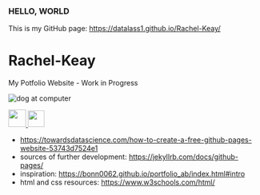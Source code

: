 ### HELLO, WORLD
This is my GitHub page: https://datalass1.github.io/Rachel-Keay/
# Rachel-Keay
My Potfolio Website - Work in Progress

![dog at computer](http://www.quickmeme.com/img/1c/1c491f71b689e82d6e838b5d8ce5cbdfef41723662d1ce5e5cf34f32ae60a7a3.jpg)

<a href=https://twitter.com/datalass1><img src="http://icons.iconarchive.com/icons/iynque/ios7-style/256/Twitter-icon.png" width="35"> 
<a href=https://www.linkedin.com/in/rachel-keay-b60a1666/><img src="https://upload.wikimedia.org/wikipedia/commons/thumb/c/c9/Linkedin.svg/1200px-Linkedin.svg.png" width="33">

- https://towardsdatascience.com/how-to-create-a-free-github-pages-website-53743d7524e1
- sources of further development: https://jekyllrb.com/docs/github-pages/
- inspiration: https://bonn0062.github.io/portfolio_ab/index.html#intro
- html and css resources: https://www.w3schools.com/html/
